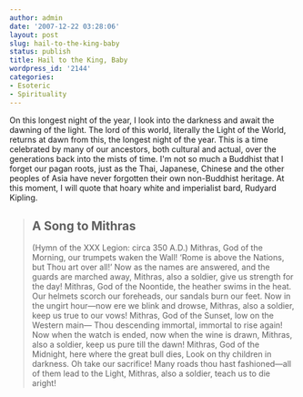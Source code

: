 ```yaml
---
author: admin
date: '2007-12-22 03:28:06'
layout: post
slug: hail-to-the-king-baby
status: publish
title: Hail to the King, Baby
wordpress_id: '2144'
categories:
- Esoteric
- Spirituality
---
```


On this longest night of the year, I look into the darkness and await
the dawning of the light. The lord of this world, literally the Light of
the World, returns at dawn from this, the longest night of the year.
This is a time celebrated by many of our ancestors, both cultural and
actual, over the generations back into the mists of time. I'm not so
much a Buddhist that I forget our pagan roots, just as the Thai,
Japanese, Chinese and the other peoples of Asia have never forgotten
their own non-Buddhist heritage. At this moment, I will quote that hoary
white and imperialist bard, Rudyard Kipling.

> ## A Song to Mithras
>
> (Hymn of the XXX Legion: circa 350 A.D.) Mithras, God of the Morning,
> our trumpets waken the Wall! ‘Rome is above the Nations, but Thou art
> over all!’ Now as the names are answered, and the guards are marched
> away, Mithras, also a soldier, give us strength for the day! Mithras,
> God of the Noontide, the heather swims in the heat. Our helmets scorch
> our foreheads, our sandals burn our feet. Now in the ungirt hour—now
> ere we blink and drowse, Mithras, also a soldier, keep us true to our
> vows! Mithras, God of the Sunset, low on the Western main— Thou
> descending immortal, immortal to rise again! Now when the watch is
> ended, now when the wine is drawn, Mithras, also a soldier, keep us
> pure till the dawn! Mithras, God of the Midnight, here where the great
> bull dies, Look on thy children in darkness. Oh take our sacrifice!
> Many roads thou hast fashioned—all of them lead to the Light, Mithras,
> also a soldier, teach us to die aright!
